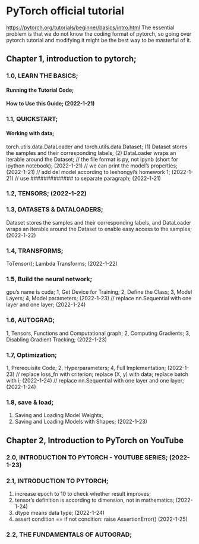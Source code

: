 # PyTorch official tutorial
https://pytorch.org/tutorials/beginner/basics/intro.html
The essential problem is that we do not know the coding format of pytorch, so going over pytorch tutorial and modifying it might be the best way to be masterful of it. 
##	Chapter 1, introduction to pytorch; 
###	1.0, LEARN THE BASICS; 
#### Running the Tutorial Code; 
#### How to Use this Guide; (2022-1-21)

###	1.1, QUICKSTART; 
#### Working with data; 
torch.utils.data.DataLoader and torch.utils.data.Dataset; (1) Dataset stores the samples and their corresponding labels, (2) DataLoader wraps an iterable around the Dataset; 
// the file format is py, not ipynb (short for ipython notebook); (2022-1-21)
// we can print the model’s properties; (2022-1-21)
// add del model according to leehongyi’s homework 1; (2022-1-21)
// use ############# to separate paragraph; (2022-1-21)

###	1.2, TENSORS; (2022-1-22)

###	1.3, DATASETS & DATALOADERS; 
Dataset stores the samples and their corresponding labels, and DataLoader wraps an iterable around the Dataset to enable easy access to the samples; (2022-1-22)

###	1.4, TRANSFORMS; 
ToTensor(); Lambda Transforms; (2022-1-22)

###	1.5, Build the neural network; 
gpu’s name is cuda; 1, Get Device for Training; 2, Define the Class; 3, Model Layers; 4, Model parameters; (2022-1-23)
// replace nn.Sequential with one layer and one layer; (2022-1-24)

###	1.6, AUTOGRAD; 
1, Tensors, Functions and Computational graph; 2, Computing Gradients; 3, Disabling Gradient Tracking; (2022-1-23)

###	1.7, Optimization; 
1, Prerequisite Code; 2, Hyperparameters; 4, Full Implementation; (2022-1-23)
// replace loss_fn with criterion; replace (X, y) with data; replace batch with i; (2022-1-24)
// replace nn.Sequential with one layer and one layer; (2022-1-24)

###	1.8, save & load; 
1. Saving and Loading Model Weights; 
2. Saving and Loading Models with Shapes; (2022-1-23)
	

##	Chapter 2, Introduction to PyTorch on YouTube
###	2.0, INTRODUCTION TO PYTORCH - YOUTUBE SERIES; (2022-1-23)

###	2.1, INTRODUCTION TO PYTORCH; 
1. increase epoch to 10 to check whether result improves; 
2. tensor’s definition is according to dimension, not in mathematics; (2022-1-24)
3. dtype means data type; (2022-1-24)
4. assert condition == if not condition: raise AssertionError() (2022-1-25)

###	2.2, THE FUNDAMENTALS OF AUTOGRAD; 
	
	

